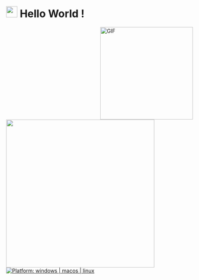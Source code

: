 <h1><img src="https://emojis.slackmojis.com/emojis/images/1531849430/4246/blob-sunglasses.gif?1531849430" width="30"/> Hello World !</h1>

<img align="right" height="250" alt="GIF" src="https://i.pinimg.com/originals/cd/59/d6/cd59d626dc86397fe45080e6e9c7027d.gif" />

<img width="400" src="https://github-readme-stats.vercel.app/api?username=j0web&show_icons=true&hide_border=true">

<a href="https://github.com/jeffreytse">
<img src="https://img.shields.io/badge/platform-windows%20%7C%20macos%20%7C%20linux-blue"
alt="Platform: windows | macos | linux" />
<a/>
